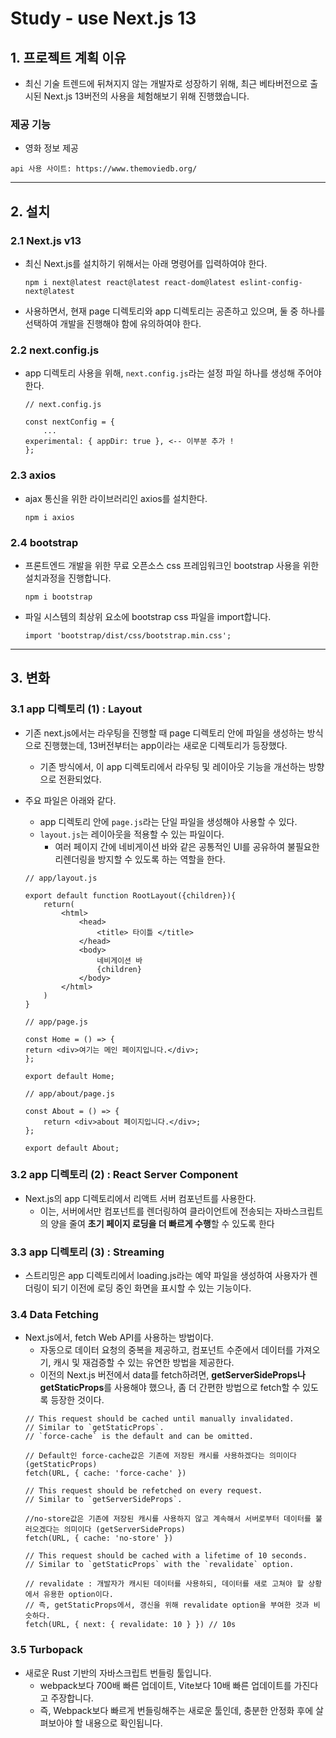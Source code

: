 Study - use Next.js 13
======================

## 1. 프로젝트 계획 이유

- 최신 기술 트렌드에 뒤쳐지지 않는 개발자로 성장하기 위해, 최근 베타버전으로 출시된 Next.js 13버전의 사용을 체험해보기 위해 진행했습니다.

### 제공 기능
 - 영화 정보 제공
 ```
 api 사용 사이트: https://www.themoviedb.org/
 ```

****

## 2. 설치
### 2.1 Next.js v13

- 최신 Next.js를 설치하기 위해서는 아래 명령어를 입력하여야 한다.  
    ```
    npm i next@latest react@latest react-dom@latest eslint-config-next@latest
    ```
- 사용하면서, 현재 page 디렉토리와 app 디렉토리는 공존하고 있으며, 둘 중 하나를 선택하여 개발을 진행해야 함에 유의하여야 한다.

### 2.2 next.config.js

- app 디렉토리 사용을 위해, `next.config.js`라는 설정 파일 하나를 생성해 주어야 한다.
    ```
    // next.config.js

    const nextConfig = {
        ...
    experimental: { appDir: true }, <-- 이부분 추가 !
    };
    ```

### 2.3 axios

- ajax 통신을 위한 라이브러리인 axios를 설치한다.
    ```
    npm i axios
    ```

### 2.4 bootstrap

- 프론트엔드 개발을 위한 무료 오픈소스 css 프레임워크인 bootstrap 사용을 위한 설치과정을 진행합니다.
    ```
    npm i bootstrap
    ```
    
- 파일 시스템의 최상위 요소에 bootstrap css 파일을 import합니다.
    ```
    import 'bootstrap/dist/css/bootstrap.min.css';
    ```

****

## 3. 변화

### 3.1 app 디렉토리 (1) : Layout

- 기존 next.js에서는 라우팅을 진행할 때 page 디렉토리 안에 파일을 생성하는 방식으로 진행했는데, 13버전부터는 app이라는 새로운 디렉토리가 등장했다.
    - 기존 방식에서, 이 app 디렉토리에서 라우팅 및 레이아웃 기능을 개선하는 방향으로 전환되었다.

- 주요 파일은 아래와 같다.
    - app 디렉토리 안에 `page.js`라는 단일 파일을 생성해야 사용할 수 있다.
    - `layout.js`는 레이아웃을 적용할 수 있는 파일이다. 
        - 여러 페이지 간에 네비게이션 바와 같은 공통적인 UI를 공유하여 불필요한 리렌더링을 방지할 수 있도록 하는 역할을 한다. 

    ```
    // app/layout.js

    export default function RootLayout({children}){
        return(
            <html>
                <head>
                    <title> 타이틀 </title>
                </head>
                <body>
                    네비게이션 바
                    {children}
                </body>
            </html>
        )
    }
    ```

    ```
    // app/page.js

    const Home = () => {
    return <div>여기는 메인 페이지입니다.</div>;
    };

    export default Home;
    ```

    ```
    // app/about/page.js

    const About = () => {
        return <div>about 페이지입니다.</div>;
    };
    
    export default About;
    ```

### 3.2 app 디렉토리 (2) : React Server Component
- Next.js의 app 디렉토리에서 리액트 서버 컴포넌트를 사용한다.
    - 이는, 서버에서만 컴포넌트를 렌더링하여 클라이언트에 전송되는 자바스크립트의 양을 줄여 **초기 페이지 로딩을 더 빠르게 수행**할 수 있도록 한다

### 3.3 app 디렉토리 (3) : Streaming
- 스트리밍은 app 디렉토리에서 loading.js라는 예약 파일을 생성하여 사용자가 렌더링이 되기 이전에 로딩 중인 화면을 표시할 수 있는 기능이다.

### 3.4 Data Fetching
- Next.js에서, fetch Web API를 사용하는 방법이다.
    - 자동으로 데이터 요청의 중복을 제공하고, 컴포넌트 수준에서 데이터를 가져오기, 캐시 및 재검증할 수 있는 유연한 방법을 제공한다.
    - 이전의 Next.js 버전에서 data를 fetch하려면, **getServerSideProps나 getStaticProps**를 사용해야 했으나, 좀 더 간편한 방법으로 fetch할 수 있도록 등장한 것이다. 
    ```
    // This request should be cached until manually invalidated.
    // Similar to `getStaticProps`.
    // `force-cache` is the default and can be omitted.
    
    // Default인 force-cache값은 기존에 저장된 캐시를 사용하겠다는 의미이다 (getStaticProps)
    fetch(URL, { cache: 'force-cache' }) 

    // This request should be refetched on every request.
    // Similar to `getServerSideProps`.

    //no-store값은 기존에 저장된 캐시를 사용하지 않고 계속해서 서버로부터 데이터를 불러오겠다는 의미이다 (getServerSideProps)
    fetch(URL, { cache: 'no-store' })

    // This request should be cached with a lifetime of 10 seconds.
    // Similar to `getStaticProps` with the `revalidate` option.

    // revalidate : 개발자가 캐시된 데이터를 사용하되, 데이터를 새로 고쳐야 할 상황에서 유용한 option이다.
    // 즉, getStaticProps에서, 갱신을 위해 revalidate option을 부여한 것과 비슷하다. 
    fetch(URL, { next: { revalidate: 10 } }) // 10s
    ```

### 3.5 Turbopack
- 새로운 Rust 기반의 자바스크립트 번들링 툴입니다.
    - webpack보다 700배 빠른 업데이트, Vite보다 10배 빠른 업데이트를 가진다고 주장합니다.
    - 즉, Webpack보다 빠르게 번들링해주는 새로운 툴인데, 충분한 안정화 후에 살펴보아야 할 내용으로 확인됩니다.